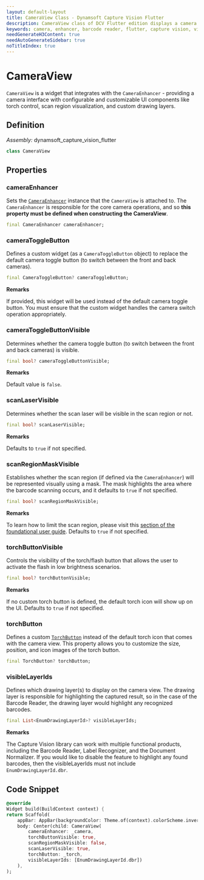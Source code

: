 ```yaml
---
layout: default-layout
title: CameraView Class - Dynamsoft Capture Vision Flutter
description: CameraView class of DCV Flutter edition displays a camera preview with customizable UI elements.
keywords: camera, enhancer, barcode reader, flutter, capture vision, view
needGenerateH3Content: true
needAutoGenerateSidebar: true
noTitleIndex: true
---
```


# CameraView

`CameraView` is a widget that integrates with the `CameraEnhancer` - providing a camera interface with configurable and customizable UI components like torch control, scan region visualization, and custom drawing layers.

## Definition

*Assembly:* dynamsoft_capture_vision_flutter

```dart
class CameraView
```

## Properties

### cameraEnhancer

Sets the [`CameraEnhancer`](camera-enhancer.md) instance that the `CameraView` is attached to. The `CameraEnhancer` is responsible for the core camera operations, and so **this property must be defined when constructing the CameraView**.

```dart
final CameraEnhancer cameraEnhancer;
```

### cameraToggleButton

Defines a custom widget (as a `CameraToggleButton` object) to replace the default camera toggle button (to switch between the front and back cameras).

```dart
final CameraToggleButton? cameraToggleButton;
```

**Remarks**

If provided, this widget will be used instead of the default camera toggle button. You must ensure that the custom widget handles the camera switch operation appropriately.

### cameraToggleButtonVisible

Determines whether the camera toggle button (to switch between the front and back cameras) is visible.

```dart
final bool? cameraToggleButtonVisible;
```

**Remarks**

Default value is `false`.

### scanLaserVisible

Determines whether the scan laser will be visible in the scan region or not.

```dart
final bool? scanLaserVisible;
```

**Remarks**

Defaults to `true` if not specified.

### scanRegionMaskVisible

Establishes whether the scan region (if defined via the `CameraEnhancer`) will be represented visually using a mask. The mask highlights the area where the barcode scanning occurs, and it defaults to `true` if not specified.

```dart
final bool? scanRegionMaskVisible;
```

**Remarks**

To learn how to limit the scan region, please visit this [section of the foundational user guide](../../foundational-user-guide.md#specify-the-scan-region). Defaults to `true` if not specified.

### torchButtonVisible

Controls the visibility of the torch/flash button that allows the user to activate the flash in low brightness scenarios.

```dart
final bool? torchButtonVisible;
```

**Remarks**

If no custom torch button is defined, the default torch icon will show up on the UI. Defaults to `true` if not specified.

### torchButton

Defines a custom [`TorchButton`](torch-button.md) instead of the default torch icon that comes with the camera view. This property allows you to customize the size, position, and icon images of the torch button.

```dart
final TorchButton? torchButton;
```

### visibleLayerIds

Defines which drawing layer(s) to display on the camera view. The drawing layer is responsible for highlighting the captured result, so in the case of the Barcode Reader, the drawing layer would highlight any recognized barcodes.

```dart
final List<EnumDrawingLayerId>? visibleLayerIds;
```

**Remarks**

The Capture Vision library can work with multiple functional products, including the Barcode Reader, Label Recognizer, and the Document Normalizer. If you would like to disable the feature to highlight any found barcodes, then the visibleLayerIds must not include `EnumDrawingLayerId.dbr`.

## Code Snippet

```dart
@override
Widget build(BuildContext context) {
return Scaffold(
    appBar: AppBar(backgroundColor: Theme.of(context).colorScheme.inversePrimary, title: Text(widget.title)),
    body: Center(child: CameraView(
        cameraEnhancer: _camera, 
        torchButtonVisible: true, 
        scanRegionMaskVisible: false, 
        scanLaserVisible: true, 
        torchButton: _torch, 
        visibleLayerIds: [EnumDrawingLayerId.dbr])
    ),
);
```